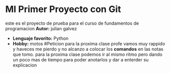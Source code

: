 # MI Primer Proyecto con Git 
este es el proyecto de prueba para el curso de fundamentos de programacion
**Autor:** julian galvez 
- **Lenguaje favorito:** Python
- **Hobby:** motos 
#Peticion para la proxima clase
profe vamos muy rappido y haveces me pierdo y no alcanzo a colocar los **comandos** en las notas que tomo.
para la proxima clase podemos ir al mismo ritmo pero dando un poco mas de tiempo para poder anotarlos y dar a enterder su explicacion
